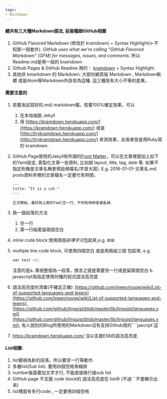 ```yaml
---
tags:
- Markdown
---
```


#### 總共有三大種Markdown語法, 前兩種跟GitHub相關

1. GitHub Flavored Markdown (修改於 kramdown) + Syntax Highlight(<-不知那一個套件). *GitHub uses what we're calling "GitHub Flavored Markdown" (GFM) for messages, issues, and comments.* 所以Readme.md是用一般的 kramdown
2. Github Pages & GitHub Readme 用的： [kramdown](https://guides.github.com/features/mastering-markdown/) + Syntax Highlight.
3. 其他非 kmarkdown 的 Markdown. 大部份網頁版 Markdown , Markdown軟體 或是Atom等Markdown外掛皆為這種. 這三種皆有大小不等的差異。

#### 需要注意的  
1. 若要測試寫好的.md/.markdown檔，若要100%確定效果，可以  
    1. 在本地端跑 Jekyll
    2. 用 [https://kramdown.herokuapp.com/](https://kramdown.herokuapp.com/) 或是 [http://trykramdown.herokuapp.com/](http://trykramdown.herokuapp.com/) 來測效果，此兩者皆是用Ruby寫的 kramdown.  
2. GitHub Page使用的Jekyll有所謂的[Front Matter](https://jekyllrb.com/docs/frontmatter/)，可以在文章裡面加上如下的Yaml設定, 客製化文章一些資料, 比如說 layout, title, tag, date 等. 如果不指定則像是文章名稱會預設用檔名(字首大寫). E.g. 2016-01-01-文章名.md. posts資料夾裡的文章檔名一定要代有時間，     
    ```
    ---
    title: "It is a cat."
    ---

    正文開始，最好與上面的Yaml空一行，不然有時排版會亂掉.
    ```  
3. 換一個段落的方法  
     1. 空一行
     2. 第一行結尾留兩個空白

4. inline code block:使用兩個*前導字元*包起來,e.g. ``兩個``
5. multiple line code block, 可使用四個空白 或是用兩組三個`包起來, e.g.  
    ```javascript  
    var test =5;
    ```
    注意的是a. 需視整個為一段落，換言之就是需要空一行或是留兩個空白 b. javascript為指定使用何種的程式語法高亮度
7. 語法高亮度的清單(不確定正確): [https://github.com/jneen/rouge/wiki/List-of-supported-languages-and-lexers](https://github.com/jneen/rouge/wiki/List-of-supported-languages-and-lexers), [https://github.com/github/linguist/blob/master/lib/linguist/languages.yml](https://github.com/github/linguist/blob/master/lib/linguist/languages.yml), 有人說別的Blog所使用的Markdown沒有支持Github用的````jascript`這 
8. https://kramdown.herokuapp.com/ 沒以支援ES6的語法高亮度.


#### List相關:
1. list要視為新的段落，所以要空一行等動作.
2. 多層list(Sub list). 要用四個空格來縮排
3. number後面要加文字才行, 不能直接換行接sub list
4. GitHub page 不支援 code block的 語法高亮度在 list中 (不過```不會顯示出來)
5. list裡面有多行code , 一定要用四個空格
